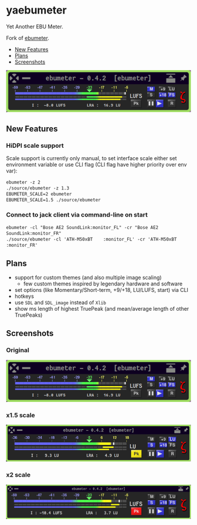 yaebumeter
==========

Yet Another EBU Meter.

Fork of [ebumeter](https://kokkinizita.linuxaudio.org/linuxaudio/ebumeter-doc/quickguide.html).


* [New Features](#new-features "")
* [Plans](#plans "")
* [Screenshots](#screenshots "")


![preview](https://github.com/actionless/ebumeter-hidpi/raw/master/screenshots/scale1.png)


## New Features

### HiDPI scale support

Scale support is currently only manual, to set interface scale either
set environment variable or use CLI flag
(CLI flag have higher priority over env var):

```console
ebumeter -z 2
./source/ebumeter -z 1.3
EBUMETER_SCALE=2 ebumeter
EBUMETER_SCALE=1.5 ./source/ebumeter

```

### Connect to jack client via command-line on start

```console
ebumeter -cl "Bose AE2 SoundLink:monitor_FL" -cr "Bose AE2 SoundLink:monitor_FR"
./source/ebumeter -cl 'ATH-M50xBT    :monitor_FL' -cr 'ATH-M50xBT    :monitor_FR'
```


## Plans

 - support for custom themes (and also multiple image scaling)
   - few custom themes inspired by legendary hardware and software
 - set options (like Momentary/Short-term, +9/+18, LU/LUFS, start) via CLI
 - hotkeys
 - use `SDL` and `SDL_image` instead of `Xlib`
 - show ms length of highest TruePeak (and mean/average length of other TruePeaks)


## Screenshots

### Original
![preview](https://github.com/actionless/ebumeter-hidpi/raw/master/screenshots/scale1.png)

### x1.5 scale
![preview_scale1.5](https://github.com/actionless/ebumeter-hidpi/raw/master/screenshots/scale1.5.png)

### x2 scale
![preview_scale2](https://github.com/actionless/ebumeter-hidpi/raw/master/screenshots/scale2.png)
